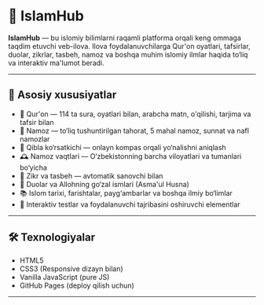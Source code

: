 # 🕌 IslamHub

**IslamHub** — bu islomiy bilimlarni raqamli platforma orqali keng ommaga taqdim etuvchi veb-ilova. Ilova foydalanuvchilarga Qur'on oyatlari, tafsirlar, duolar, zikrlar, tasbeh, namoz va boshqa muhim islomiy ilmlar haqida to‘liq va interaktiv ma'lumot beradi.

---

## 📌 Asosiy xususiyatlar

- 📖 Qur'on — 114 ta sura, oyatlari bilan, arabcha matn, o'qilishi, tarjima va tafsir bilan
- 🙏 Namoz — to‘liq tushuntirilgan tahorat, 5 mahal namoz, sunnat va nafl namozlar
- 🕋 Qibla ko‘rsatkichi — onlayn kompas orqali yo‘nalishni aniqlash
- 🕰 Namoz vaqtlari — O‘zbekistonning barcha viloyatlari va tumanlari bo‘yicha
- 📿 Zikr va tasbeh — avtomatik sanovchi bilan
- 🤲 Duolar va Allohning go‘zal ismlari (Asma'ul Husna)
- 📚 Islom tarixi, farishtalar, payg‘ambarlar va boshqa ilmiy bo‘limlar
- 💬 Interaktiv testlar va foydalanuvchi tajribasini oshiruvchi elementlar

---

## 🛠 Texnologiyalar

- HTML5
- CSS3 (Responsive dizayn bilan)
- Vanilla JavaScript (pure JS)
- GitHub Pages (deploy qilish uchun)

---
